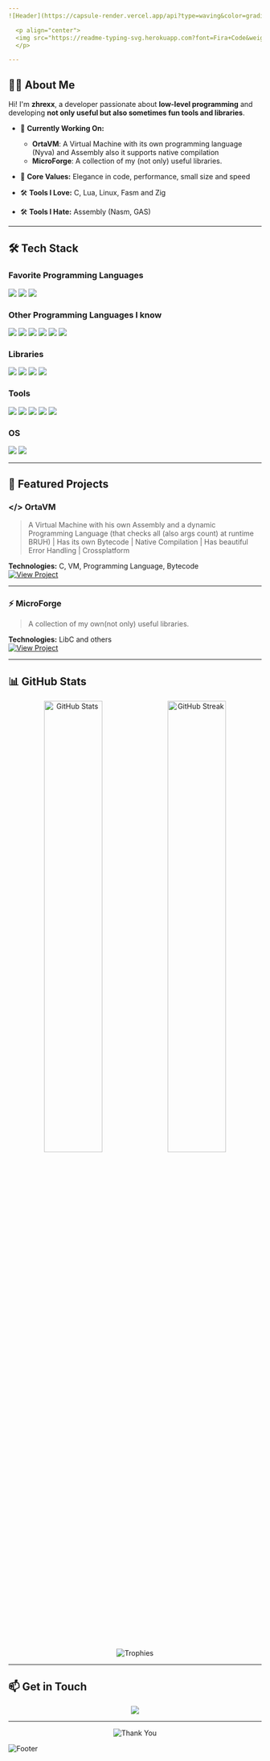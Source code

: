 ```yaml
---
![Header](https://capsule-render.vercel.app/api?type=waving&color=gradient&height=250&section=header&text=Welcome!&fontSize=60&fontColor=ffffff&animation=fadeIn&desc=Creative+Coder+%7C+Open-Source+Enthusiast&descAlignY=65&descAlign=50)

  <p align="center">
  <img src="https://readme-typing-svg.herokuapp.com?font=Fira+Code&weight=600&size=24&duration=4000&pause=800&color=F75C7E&center=true&vCenter=true&width=500&height=50&lines=Passionate+about+Innovation;Building+Custom+Solutions;Welcome+to+my+GitHub!" alt="Typing SVG">
  </p>

---
```


## 👨‍💻 About Me
Hi! I'm **zhrexx**, a developer passionate about **low-level programming** and developing **not only useful but also sometimes fun tools and libraries**.

- 🔧 **Currently Working On:**
  - **OrtaVM**: A Virtual Machine with its own programming language (Nyva) and Assembly also it supports native compilation
  - **MicroForge**: A collection of my (not only) useful libraries.

- 🌟 **Core Values:** Elegance in code, performance, small size and speed
- 🛠️ **Tools I Love:** C, Lua, Linux, Fasm and Zig
- 🛠️ **Tools I Hate:** Assembly (Nasm, GAS) 

---

## 🛠️ Tech Stack
### Favorite Programming Languages
<a href="https://en.wikipedia.org/wiki/C_(programming_language)"><img src="https://img.shields.io/badge/-C-00599C?style=for-the-badge&logo=c&logoColor=white" /></a>
<a href="https://en.wikipedia.org/wiki/Lua"><img src="https://img.shields.io/badge/-Lua-314572?style=for-the-badge&logo=lua&logoColor=white" /></a>
<a href="https://en.wikipedia.org/wiki/Zig"><img src="https://img.shields.io/badge/-Zig-760123?style=for-the-badge&logo=zig&logoColor=white" /></a>


### Other Programming Languages I know
<a href="https://en.wikipedia.org/wiki/Rust_(programming_language)"><img src="https://img.shields.io/badge/-Rust-000000?style=for-the-badge&logo=rust&logoColor=white" /></a>
<a href="https://en.wikipedia.org/wiki/Python_(programming_language)"><img src="https://img.shields.io/badge/-Python-3776AB?style=for-the-badge&logo=python&logoColor=white" /></a>
<a href="https://en.wikipedia.org/wiki/JavaScript"><img src="https://img.shields.io/badge/-Web-02599C?style=for-the-badge&logo=javascript&logoColor=white" /></a>
<a href="https://en.wikipedia.org/wiki/R_(programming_language)"><img src="https://img.shields.io/badge/-R-276DC3?style=for-the-badge&logo=r&logoColor=white" /></a>
<a href="https://en.wikipedia.org/wiki/Bash_(Unix_shell)"><img src="https://img.shields.io/badge/-Bash-4EAA25?style=for-the-badge&logo=gnu-bash&logoColor=white" /></a>
<a href="https://en.wikipedia.org/wiki/Assembly_language"><img src="https://img.shields.io/badge/-Assembly-6E4C13?style=for-the-badge&logoColor=white" /></a>

### Libraries
<a href="https://en.wikipedia.org/wiki/GNU_C_Library"><img src="https://img.shields.io/badge/-libc-00599C?style=for-the-badge&logo=c&logoColor=white" /></a>
<a href="https://en.wikipedia.org/wiki/GTK#GTK_4"><img src="https://img.shields.io/badge/-GTK4-0A6E4F?style=for-the-badge&logo=gnome&logoColor=white" /></a>
<a href="https://en.wikipedia.org/wiki/libcurl"><img src="https://img.shields.io/badge/-libcurl-52A1A1?style=for-the-badge&logo=curl&logoColor=white" /></a>
<a href="https://en.wikipedia.org/wiki/tcc"><img src="https://img.shields.io/badge/-libtcc-52A1A1?style=for-the-badge&logo=tcc&logoColor=white" /></a>


### Tools
<a href="https://en.wikipedia.org/wiki/DNF_(software)"><img src="https://img.shields.io/badge/-DNF5-2C3E50?style=for-the-badge&logo=fedora&logoColor=white" /></a>
<a href="https://en.wikipedia.org/wiki/GDB"><img src="https://img.shields.io/badge/-gdb-007ACC?style=for-the-badge&logo=gnu&logoColor=white" /></a>
<a href="https://en.wikipedia.org/wiki/Valgrind"><img src="https://img.shields.io/badge/-valgrind-4E9A06?style=for-the-badge&logo=linux&logoColor=white" /></a>
<a href="https://en.wikipedia.org/wiki/Xxd"><img src="https://img.shields.io/badge/-xxd-DD4C35?style=for-the-badge&logo=linux&logoColor=white" /></a>
<a href="https://en.wikipedia.org/wiki/LuaRocks"><img src="https://img.shields.io/badge/-LuaRocks-2C2D72?style=for-the-badge&logo=lua&logoColor=white" /></a>


### OS
<a href="https://en.wikipedia.org/wiki/Fedora_(operating_system)"><img src="https://img.shields.io/badge/-Fedora_41-294172?style=for-the-badge&logo=fedora&logoColor=white" /></a>
<a href="https://en.wikipedia.org/wiki/Linux_kernel"><img src="https://img.shields.io/badge/-Linux_6.12.10--200.x86__64-FCC624?style=for-the-badge&logo=linux&logoColor=black" /></a>

---

## 🚀 Featured Projects

### </> **OrtaVM**
> A Virtual Machine with his own Assembly and a dynamic Programming Language (that checks all (also args count) at runtime BRUH)
> | Has its own Bytecode | Native Compilation | Has beautiful Error Handling | Crossplatform

**Technologies:** C, VM, Programming Language, Bytecode  
[![View Project](https://img.shields.io/badge/View-Repository-blue?style=for-the-badge)](https://github.com/zhrexx/OrtaVM)

---

### ⚡ **MicroForge**
> A collection of my own(not only) useful libraries.

**Technologies:** LibC and others  
[![View Project](https://img.shields.io/badge/View-Repository-blue?style=for-the-badge)](https://github.com/zhrexx/MicroForge)

---

## 📊 GitHub Stats
<p align="center">
  <img src="https://github-readme-stats.vercel.app/api?username=zhrexx&show_icons=true&theme=radical" alt="GitHub Stats" width="48%">
  <img src="https://github-readme-streak-stats.herokuapp.com/?user=zhrexx&theme=radical" alt="GitHub Streak" width="48%">
</p>

<p align="center">
  <img src="https://github-profile-trophy.vercel.app/?username=zhrexx&theme=radical&column=7&margin-w=15&margin-h=15" alt="Trophies">
</p>

---

## 📫 Get in Touch
<p align="center">
  <a href="mailto:info@zhrxxgroup.com">
    <img src="https://img.shields.io/badge/-Email-D14836?style=for-the-badge&logo=email&logoColor=white">
  </a>
</p>

---

<p align="center">
  <img src="https://readme-typing-svg.herokuapp.com?font=Fira+Code&weight=600&size=20&duration=3000&pause=500&color=58A6FF&center=true&width=600&lines=Thank+you+for+visiting!;Let's+collaborate+and+build+amazing+projects!" alt="Thank You">
</p>

![Footer](https://capsule-render.vercel.app/api?type=waving&color=gradient&height=150&section=footer)

